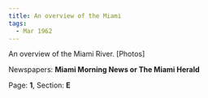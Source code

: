 ```yaml
---  
title: An overview of the Miami  
tags:  
  - Mar 1962  
---  
```

  
An overview of the Miami River. [Photos]  
  
Newspapers: **Miami Morning News or The Miami Herald**  
  
Page: **1**, Section: **E** 
